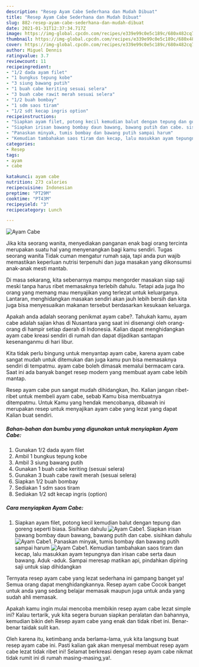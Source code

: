```yaml
---
description: "Resep Ayam Cabe Sederhana dan Mudah Dibuat"
title: "Resep Ayam Cabe Sederhana dan Mudah Dibuat"
slug: 882-resep-ayam-cabe-sederhana-dan-mudah-dibuat
date: 2021-01-31T12:37:34.717Z
image: https://img-global.cpcdn.com/recipes/e339e99c0e5c189c/680x482cq70/ayam-cabe-foto-resep-utama.jpg
thumbnail: https://img-global.cpcdn.com/recipes/e339e99c0e5c189c/680x482cq70/ayam-cabe-foto-resep-utama.jpg
cover: https://img-global.cpcdn.com/recipes/e339e99c0e5c189c/680x482cq70/ayam-cabe-foto-resep-utama.jpg
author: Miguel Dennis
ratingvalue: 3.7
reviewcount: 11
recipeingredient:
- "1/2 dada ayam filet"
- "1 bungkus tepung kobe"
- "3 siung bawang putih"
- "1 buah cabe keriting sesuai selera"
- "3 buah cabe rawit merah sesuai selera"
- "1/2 buah bombay"
- "1 sdm saos tiram"
- "1/2 sdt kecap ingris option"
recipeinstructions:
- "Siapkan ayam filet, potong kecil kemudian balut dengan tepung dan goreng seperti biasa. Sisihkan dahulu"
- "Siapkan irisan bawang bombay daun bawang, bawang putih dan cabe. sisihkan dahulu"
- "Panaskan minyak, tumis bombay dan bawang putih sampai harum"
- "Kemudian tambahakan saos tiram dan kecap, lalu masukkan ayam tepungnya dan irisan cabe serta daun bawang. Aduk -aduk. Sampai meresap matikan api, pindahkan dipiring saji untuk siap dihidangkan"
categories:
- Resep
tags:
- ayam
- cabe

katakunci: ayam cabe 
nutrition: 273 calories
recipecuisine: Indonesian
preptime: "PT29M"
cooktime: "PT43M"
recipeyield: "3"
recipecategory: Lunch

---
```



![Ayam Cabe](https://img-global.cpcdn.com/recipes/e339e99c0e5c189c/680x482cq70/ayam-cabe-foto-resep-utama.jpg)

Jika kita seorang wanita, menyediakan panganan enak bagi orang tercinta merupakan suatu hal yang menyenangkan bagi kamu sendiri. Tugas seorang  wanita Tidak cuman mengatur rumah saja, tapi anda pun wajib memastikan keperluan nutrisi terpenuhi dan juga masakan yang dikonsumsi anak-anak mesti mantab.

Di masa  sekarang, kita sebenarnya mampu mengorder masakan siap saji meski tanpa harus ribet memasaknya terlebih dahulu. Tetapi ada juga lho orang yang memang mau menyajikan yang terlezat untuk keluarganya. Lantaran, menghidangkan masakan sendiri akan jauh lebih bersih dan kita juga bisa menyesuaikan makanan tersebut berdasarkan kesukaan keluarga. 



Apakah anda adalah seorang penikmat ayam cabe?. Tahukah kamu, ayam cabe adalah sajian khas di Nusantara yang saat ini disenangi oleh orang-orang di hampir setiap daerah di Indonesia. Kalian dapat menghidangkan ayam cabe kreasi sendiri di rumah dan dapat dijadikan santapan kesenanganmu di hari libur.

Kita tidak perlu bingung untuk menyantap ayam cabe, karena ayam cabe sangat mudah untuk ditemukan dan juga kamu pun bisa memasaknya sendiri di tempatmu. ayam cabe boleh dimasak memalui bermacam cara. Saat ini ada banyak banget resep modern yang membuat ayam cabe lebih mantap.

Resep ayam cabe pun sangat mudah dihidangkan, lho. Kalian jangan ribet-ribet untuk membeli ayam cabe, sebab Kamu bisa membuatnya ditempatmu. Untuk Kamu yang hendak mencobanya, dibawah ini merupakan resep untuk menyajikan ayam cabe yang lezat yang dapat Kalian buat sendiri.

<!--inarticleads1-->

##### Bahan-bahan dan bumbu yang digunakan untuk menyiapkan Ayam Cabe:

1. Gunakan 1/2 dada ayam filet
1. Ambil 1 bungkus tepung kobe
1. Ambil 3 siung bawang putih
1. Gunakan 1 buah cabe keriting (sesuai selera)
1. Gunakan 3 buah cabe rawit merah (sesuai selera)
1. Siapkan 1/2 buah bombay
1. Sediakan 1 sdm saos tiram
1. Sediakan 1/2 sdt kecap ingris (option)




<!--inarticleads2-->

##### Cara menyiapkan Ayam Cabe:

1. Siapkan ayam filet, potong kecil kemudian balut dengan tepung dan goreng seperti biasa. Sisihkan dahulu
<img src="https://img-global.cpcdn.com/steps/4929588c5f83d918/160x128cq70/ayam-cabe-langkah-memasak-1-foto.jpg" alt="Ayam Cabe">1. Siapkan irisan bawang bombay daun bawang, bawang putih dan cabe. sisihkan dahulu
<img src="https://img-global.cpcdn.com/steps/03f656d534dc7173/160x128cq70/ayam-cabe-langkah-memasak-2-foto.jpg" alt="Ayam Cabe">1. Panaskan minyak, tumis bombay dan bawang putih sampai harum
<img src="https://img-global.cpcdn.com/steps/9e9f0c6a0e078a65/160x128cq70/ayam-cabe-langkah-memasak-3-foto.jpg" alt="Ayam Cabe">1. Kemudian tambahakan saos tiram dan kecap, lalu masukkan ayam tepungnya dan irisan cabe serta daun bawang. Aduk -aduk. Sampai meresap matikan api, pindahkan dipiring saji untuk siap dihidangkan




Ternyata resep ayam cabe yang lezat sederhana ini gampang banget ya! Semua orang dapat menghidangkannya. Resep ayam cabe Cocok banget untuk anda yang sedang belajar memasak maupun juga untuk anda yang sudah ahli memasak.

Apakah kamu ingin mulai mencoba membikin resep ayam cabe lezat simple ini? Kalau tertarik, yuk kita segera buruan siapkan peralatan dan bahannya, kemudian bikin deh Resep ayam cabe yang enak dan tidak ribet ini. Benar-benar taidak sulit kan. 

Oleh karena itu, ketimbang anda berlama-lama, yuk kita langsung buat resep ayam cabe ini. Pasti kalian gak akan menyesal membuat resep ayam cabe lezat tidak ribet ini! Selamat berkreasi dengan resep ayam cabe nikmat tidak rumit ini di rumah masing-masing,ya!.


